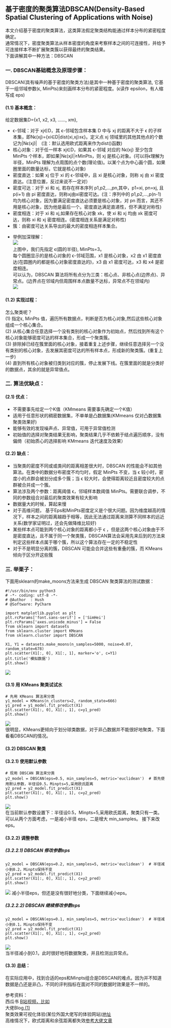 ## 基于密度的聚类算法DBSCAN(Density-Based Spatial Clustering of Applications with Noise)
本文介绍基于密度的聚类算法，这类算法假定聚类结构能通过样本分布的紧密程度确定。  
通常情况下，密度聚类算法从样本密度的角度来考察样本之间的可连接性，并给予可连接样本不断扩展聚类簇以获得最终的聚类结果。    
下面讲解其中一种方法：DBSCAN  
>
### 一. DBSCAN基础概念及原理步骤：  
DBSCAN(具有噪声的基于密度的聚类方法)是其中一种基于密度的聚类算法,  它基于一组邻域参数(ϵ, MinPts)来刻画样本分布的紧密程度。(ϵ读作 epsilon，有人缩写成 eps)
#### (1.1) 基本概念：  
给定数据集D={x1, x2, x3, ……, xm},
- ϵ-邻域：对于 xj∈D，其 ϵ-邻域包含样本集 D 中与 xj 的距离不大于 ϵ 的子样本集，即Nϵ(xj)={xi∈D|dist(xi,xj)≤ϵ}。定义点 xj 领域里的其他其他点的个数记为|Nϵ(xj)|　(注：默认选用欧式距离来作为dist()函数)   
- 核心对象：对于任一样本 xj∈D，如果其 ϵ-邻域 对应的 Nϵ(xj) 至少包含 MinPts 个样本，即如果|Nϵ(xj)|≥MinPts，则 xj 是核心对象。(可以将ϵ理解为半径，MinPts 理解为点周围的点个数(理论值)。以某个点为中心画个圆，如果圈里面的数量达标，它就是核心对象)  
- 密度直达：如果 xj 位于 xi 的 ϵ-邻域中，且 xi 是核心对象，则称 xj 由 xi 密度直达。(注意位置，反过来说不一定对）   
- 密度可达：对于 xi 和 xj, 若存在样本序列 p1,p2,...,pn,其中，p1=xi, pn=xj, 且 p(i+1) 由 pi 密度直达，则称xj由xi密度可达。(注：序列中的 p1,p2,...,p(n-1) 均为核心对象，因为要满足密度直达必须要是核心对象，对 pn 而言，其还不用是核心对象，因为他是最后一个。密度直达满足直递性，但不满足对称性)   
- 密度相连：对于 xi 和 xj,如果存在核心对象 xk，使 xi 和 xj 均由 xk 密度可达，则称 xi 和 xj 密度相连。(密度相连关系是满足对称性)   
- 簇：由密度可达关系导出的最大的密度相连样本集合。   
> 
- 举例加深理解：  
![](https://ftp.bmp.ovh/imgs/2020/12/ebfceb56502ca7ac.png)    
上图中，我们先指定 ϵ(圆的半径), MinPts=3。  
每个圆圈显示的是核心对象的 ϵ-邻域范围，x1 是核心对象，x2 由 x1 密度直达(在圆圈内的都是核心对象密度直达的)，x3 由 x1 密度可达，x3 和 x4 是密度相连。   
可以认为，DBSCAN 算法将所有点分为三类：核心点、非核心点(边界点)、异常点。(边界点在邻域内但周围样本点数量不达标，异常点不在领域内)  
![](https://ftp.bmp.ovh/imgs/2020/12/3abce8f81a9d68bd.png)  
>
#### (1.2) 实现过程：  
怎么聚类呢？  
(1) 指定ϵ, MinPts 值，遍历所有数据点，判断是否为核心对象,然后这些核心对象组成一个核心集合。  
(2) 从核心集合任意选择一个没有类别的核心对象作为初始点，然后找到所有这个核心对象能够密度可达的样本集合，形成一个聚类簇。  
(3) 排除掉已经在簇里面的核心对象，接着重复上述步骤，继续任意选择另一个没有类别的核心对象，去发展其密度可达的所有样本点，形成新的聚类簇。(重复上一步)  
(4) 直到所有核心对象被归类到对应的簇，停止发展下线。在簇里面的就是分类好的数据点，其余的就是异常值点。  


### 二. 算法优缺点：
#### (2.1) 优点：  
- 不需要事先给定一个K值（KMmeans 需要事先确定一个K值）    
- 适用于任意形状的稠密数据集，不单单是凸数据集(KMmeans 仅对凸数据集聚类效果好)    
- 能够有效的发现噪声点、异常值，可用于异常值检测
- 初始值的选择对聚类结果无影响，聚类结果几乎不依赖于结点遍历顺序，没有偏倚（初始质心的选择影响 KMmeans 迭代速度及效果）
>
#### (2.2) 缺点：  
- 当聚类的密度不同或或类间的距离相差很大时，DBSCAN 的性能会不如其他算法。在类中的数据分布密度不均匀时，假定 MinPts 不变，当 ϵ 较小时，密度小的点群会被划分成多个簇；当 ϵ 较大时，会使得距离较近且密度较大的点群被合并成一个簇。   
- 算法涉及两个参数：距离阈值 ϵ，邻域样本数阈值 MinPts。需要联合调参，不同的参数组合对最后的聚类效果有较大影响
- 数据量大的时候，算起来慢
- 对于高维问题， 基于Eps和MinPts密度定义是个很大问题。因为维度越高的情况下，样本之间的距离越趋于相等，因此无法通过距离来测算不同样本的远近关系(数学家证明过，还会先做降维比较好)
- 某些样本点可能到两个核心对象的距离都小于 ϵ ，但是这两个核心对象由于不是密度直达，且不属于同一个聚类簇，DBSCAN算法会采用先来后到的方法来判定这些样本点属于哪个簇，所以这个算法存在一定的不稳定性  
- 对于不是明显分离的簇，DBSCAN 可能会合并这些有重叠的簇，而 KMeans 倾向于区分开这些簇  
>

### 三. 举栗子：
下面用sklearn的make_moons方法来生成 DBSCAN 聚类算法的测试数据：  
```
#!/usr/bin/env python3
# -*- coding: utf-8 -*-
# @Author  : Hush
# @Software: PyCharm

import matplotlib.pyplot as plt
plt.rcParams['font.sans-serif'] = ['SimHei']
plt.rcParams['axes.unicode_minus'] = False
from sklearn import datasets
from sklearn.cluster import KMeans
from sklearn.cluster import DBSCAN

X1, Y1 = datasets.make_moons(n_samples=5000, noise=0.07, random_state=678)
plt.scatter(X1[:, 0], X1[:, 1], marker='o', c=Y1)
plt.title('模拟数据')
plt.show()
```
![](https://ftp.bmp.ovh/imgs/2020/12/ff4bd24fda9de5f6.png)  
>
#### (3.1) 用 KMeans 聚类试试水
```
# 先用 KMeans 算法来分类
y1_model = KMeans(n_clusters=2, random_state=666)
y1_pred = y1_model.fit_predict(X1)
plt.scatter(X1[:, 0], X1[:, 1], c=y1_pred)
plt.show()
```
![](https://ftp.bmp.ovh/imgs/2020/12/91147fdefe45fdb6.png)  
很明显，KMeans更倾向于划分球类数据，对于非凸数据并不能很好地聚类，下面看看DBSCAN的情况。

#### (3.2) DBSCAN 聚类
#### (3.2.1) 使用默认参数
```
# 现用 DBSCAN 算法来分类
y2_model = DBSCAN(eps=0.5, min_samples=5, metric='euclidean')  # 首先使用默认参数，半径设0.5，Minpts=5,采用欧氏距离
y2_pred = y2_model.fit_predict(X1)
plt.scatter(X1[:, 0], X1[:, 1], c=y2_pred)
plt.show()
```
![](https://ftp.bmp.ovh/imgs/2020/12/1947404f449dc50b.png)  
在当前默认参数设置下：半径设0.5，Minpts=5,采用欧氏距离，聚类只有一类。可以从两个方面考虑，一是减小半径 eps，二是增大 min_samples。
接下来改 eps。  
>
#### (3.2.2) 调整参数
##### (3.2.2.1) DBSCAN 修改参数eps
```
y2_model = DBSCAN(eps=0.2, min_samples=5, metric='euclidean')  # 半径减小到0.2，Minpts保持不变
y2_pred = y2_model.fit_predict(X1)
plt.scatter(X1[:, 0], X1[:, 1], c=y2_pred)
plt.show()
```
![](https://ftp.bmp.ovh/imgs/2020/12/1947404f449dc50b.png)
减小半径eps，但还是没有很好地分类，下面继续减小eps。  
>
##### (3.2.2.2) DBSCAN 继续修改参数eps
```
y2_model = DBSCAN(eps=0.1, min_samples=5, metric='euclidean')  # 半径减小到0.1，Minpts保持不变
y2_pred = y2_model.fit_predict(X1)
plt.scatter(X1[:, 0], X1[:, 1], c=y2_pred)
plt.show()
```
![](https://ftp.bmp.ovh/imgs/2020/12/eb988f99937dbc39.png)  
当半径减小到0.1，此时很好地将数据聚类，并且检测出异常点。  
>
#### (3.3) 总结：
在实际应用中，找到合适的eps和Minpts组合是DBSCAN的难点。因为并不知道数据是凸还是非凸，不同的评判指标在面对不同的数据时效果是不一样的。  
>
参考资料：  
西瓜书
[B站视频，比如](https://www.bilibili.com/video/BV1j4411H7xv?p=1)  
大佬Blog,[(1)](https://www.cnblogs.com/pinard/p/6208966.html)  
聚类效果可视化体验(某位外国大佬写的体验网站)[地址](https://www.naftaliharris.com/blog/visualizing-dbscan-clustering/)  
高维情况下，欧式距离和余弦距离都失效[参考大佬文章](https://zhuanlan.zhihu.com/p/23471291)
